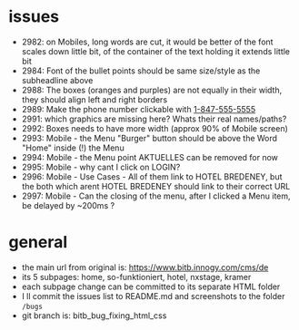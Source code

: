 # issues

* 2982: on Mobiles, long words are cut, it would be better of the font scales down little bit, of the container of the text holding it extends little bit
* 2984: Font of the bullet points should be same size/style as the subheadline above
* 2988: The boxes (oranges and purples) are not equally in their width, they should align left and right borders
* 2989: Make the phone number clickable with <a href="tel:1-847-555-5555">1-847-555-5555</a> 
* 2991: which graphics are missing here? Whats their real names/paths?
* 2992: Boxes needs to have more width (approx 90% of Mobile screen)
* 2993: Mobile - the Menu "Burger" button should be above the Word "Home" inside (!) the Menu
* 2994: Mobile - the Menu point AKTUELLES can be removed for now
* 2995: Mobile - why cant I click on LOGIN?
* 2996: Mobile - Use Cases - All of them link to HOTEL BREDENEY, but the both which arent HOTEL BREDENEY should link to their correct URL
* 2997: Mobile - Can the closing of the menu, after I clicked a Menu item, be delayed by ~200ms ?



# general

* the main url from original is: https://www.bitb.innogy.com/cms/de
* its 5 subpages: home, so-funktioniert, hotel, nxstage, kramer
* each subpage change can be committed to its separate HTML folder
* I ll commit the issues list to README.md and screenshots to the folder `/bugs`
* git branch is: bitb_bug_fixing_html_css